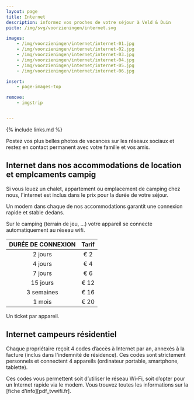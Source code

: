 ```yaml
---
layout: page
title: Internet
description: informez vos proches de votre séjour à Veld & Duin
picto: /img/svg/voorzieningen/internet.svg

images:
    - /img/voorzieningen/internet/internet-01.jpg
    - /img/voorzieningen/internet/internet-02.jpg
    - /img/voorzieningen/internet/internet-03.jpg
    - /img/voorzieningen/internet/internet-04.jpg
    - /img/voorzieningen/internet/internet-05.jpg
    - /img/voorzieningen/internet/internet-06.jpg

insert:
    - page-images-top

remove:
    - imgstrip


---
```


{% include links.md %}

Postez vos plus belles photos de vacances sur les réseaux sociaux et restez en contact permanent avec votre famille et vos amis.

## Internet dans nos accommodations de location et emplcaments campig

Si vous louez un chalet, appartement ou emplacement de camping chez nous, l'internet est inclus dans le prix pour la durée de votre séjour.

Un modem dans chaque de nos accommodations garantit une connexion rapide et stable dedans.

Sur le camping (terrain de jeu, ...) votre appareil se connecte automatiquement au réseau wifi.



DURÉE DE CONNEXION  | Tarif       |
:------------------:|:-----------:|
2 jours             |€ 2                
4 jours             |€ 4                     
7 jours             |€ 6        
15 jours            |€ 12        
3 semaines          |€ 16        
1 mois              |€ 20

Un ticket par appareil.


## Internet campeurs résidentiel

Chaque propriétaire reçoit 4 codes d’accès à Internet par an, annexés à la facture (inclus dans l'indemnité de résidence). Ces codes sont strictement personnels et connectent 4 appareils (ordinateur portable, smartphone, tablette).

Ces codes vous permettent soit d’utiliser le réseau Wi-Fi, soit d’opter pour un Internet rapide via le modem. Vous trouvez toutes les informations sur la [fiche d'info][pdf_tvwifi.fr].
